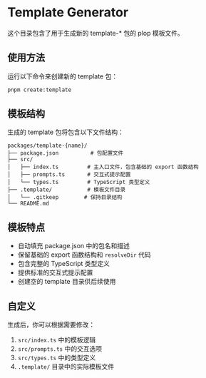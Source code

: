 # Template Generator

这个目录包含了用于生成新的 template-* 包的 plop 模板文件。

## 使用方法

运行以下命令来创建新的 template 包：

```bash
pnpm create:template
```

## 模板结构

生成的 template 包将包含以下文件结构：

```
packages/template-{name}/
├── package.json          # 包配置文件
├── src/
│   ├── index.ts         # 主入口文件，包含基础的 export 函数结构
│   ├── prompts.ts       # 交互式提示配置
│   └── types.ts         # TypeScript 类型定义
├── .template/           # 模板文件目录
│   └── .gitkeep        # 保持目录结构
└── README.md
```

## 模板特点

- 自动填充 package.json 中的包名和描述
- 保留基础的 export 函数结构和 `resolveDir` 代码
- 包含完整的 TypeScript 类型定义
- 提供标准的交互式提示配置
- 创建空的 template 目录供后续使用

## 自定义

生成后，你可以根据需要修改：
1. `src/index.ts` 中的模板逻辑
2. `src/prompts.ts` 中的交互选项
3. `src/types.ts` 中的类型定义
4. `.template/` 目录中的实际模板文件

